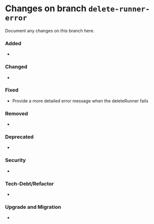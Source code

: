 # Changes on branch `delete-runner-error`
Document any changes on this branch here.
### Added
- 

### Changed
- 

### Fixed
- Provide a more detailed error message when the deleteRunner fails

### Removed
- 

### Deprecated
- 

### Security
- 

### Tech-Debt/Refactor
- 

### Upgrade and Migration
- 

